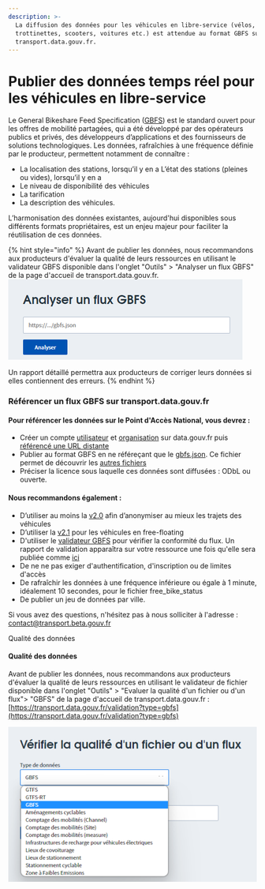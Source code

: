```yaml
---
description: >-
  La diffusion des données pour les véhicules en libre-service (vélos,
  trottinettes, scooters, voitures etc.) est attendue au format GBFS sur
  transport.data.gouv.fr.
---
```


# Publier des données temps réel pour les véhicules en libre-service

Le General Bikeshare Feed Specification ([GBFS](https://github.com/NABSA/gbfs)) est le standard ouvert pour les offres de mobilité partagées, qui a été développé par des opérateurs publics et privés, des développeurs d’applications et des fournisseurs de solutions technologiques. Les données, rafraîchies à une fréquence définie par le producteur, permettent notamment de connaître :&#x20;

* La localisation des stations, lorsqu’il y en a L’état des stations (pleines ou vides), lorsqu’il y en a&#x20;
* Le niveau de disponibilité des véhicules&#x20;
* La tarification&#x20;
* La description des véhicules. &#x20;

L’harmonisation des données existantes, aujourd'hui disponibles sous différents formats propriétaires, est un enjeu majeur pour faciliter la réutilisation de ces données.

{% hint style="info" %}
Avant de publier les données, nous recommandons aux producteurs d'évaluer la qualité de leurs ressources en utilisant le validateur GBFS disponible dans l'onglet "Outils" > "Analyser un flux GBFS" de la page d'accueil de transport.data.gouv.fr. \
![](<../../../.gitbook/assets/image (175).png>)

Un rapport détaillé permettra aux producteurs de corriger leurs données si elles contiennent des erreurs.&#x20;
{% endhint %}

### Référencer un flux GBFS sur transport.data.gouv.fr

#### Pour référencer les données sur le Point d'Accès National, vous devrez :&#x20;

* Créer un compte [utilisateur](https://doc.transport.data.gouv.fr/producteurs/comment-et-pourquoi-les-producteurs-de-donnees-utilisent-ils-le-pan/creer-un-compte-utilisateur-sur-data.gouv.fr) et [organisation](https://doc.transport.data.gouv.fr/producteurs/comment-et-pourquoi-les-producteurs-de-donnees-utilisent-ils-le-pan/creer-une-organisation-sur-data.gouv.fr) sur data.gouv.fr puis [référencé une URL distante ](https://doc.transport.data.gouv.fr/producteurs/comment-et-pourquoi-les-producteurs-de-donnees-utilisent-ils-le-pan/publier-un-jeu-de-donnees/1.-methode-transport.data.gouv.fr)
* Publier au format GBFS en ne référeçant que le [gbfs.json](https://github.com/NABSA/gbfs/blob/master/gbfs.md#gbfsjson). Ce fichier permet de découvrir les [autres fichiers](https://github.com/NABSA/gbfs/blob/master/gbfs.md#files)
* Préciser la licence sous laquelle ces données sont diffusées : ODbL ou ouverte.

#### Nous recommandons également :

* D’utiliser au moins la [v2.0](https://github.com/NABSA/gbfs/blob/v2.0/gbfs.md) afin d’anonymiser au mieux les trajets des véhicules&#x20;
* D’utiliser la [v2.1](https://github.com/NABSA/gbfs/blob/v2.1/gbfs.md) pour les véhicules en free-floating&#x20;
* D'utiliser le [validateur GBFS](https://transport.data.gouv.fr/tools/gbfs/analyze) pour vérifier la conformité du flux. Un rapport de validation apparaîtra sur votre ressource une fois qu'elle sera publiée comme [ici](https://transport.data.gouv.fr/datasets/trottinettes-bird-bordeaux/)
* De ne ne pas exiger d'authentification, d'inscription ou de limites d'accès
* De rafraîchir les données à une fréquence inférieure ou égale à 1 minute, idéalement 10 secondes, pour le fichier free\_bike\_status
* De publier un jeu de données par ville.&#x20;

Si vous avez des questions, n'hésitez pas à nous solliciter à l'adresse : [contact@transport.beta.gouv.fr](mailto:contact@transport.beta.gouv.fr)

Qualité des données&#x20;

#### **Qualité des données**&#x20;

Avant de publier les données, nous recommandons aux producteurs d'évaluer la qualité de leurs ressources en utilisant le validateur de fichier disponible dans l'onglet "Outils" > "Evaluer la qualité d'un fichier ou d'un flux"> "GBFS" de la page d'accueil de transport.data.gouv.fr : [https://transport.data.gouv.fr/validation?type=gbfs](https://transport.data.gouv.fr/validation?type=gbfs)

![](<../../../.gitbook/assets/image (173) (1).png>)

